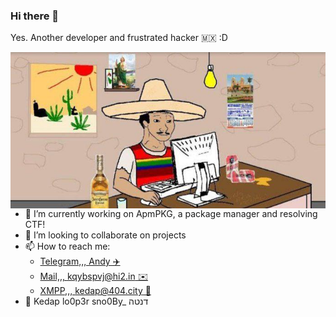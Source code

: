 ### Hi there 👋
Yes. Another developer and frustrated hacker 🇲🇽 :D

<img align="left" src="https://raw.githubusercontent.com/Kedap/Kedap/master/img/me.jpg" alt="me" height="250">

- 🔭 I’m currently working on ApmPKG, a package manager and resolving CTF!
- 👯 I’m looking to collaborate on projects
- 📫 How to reach me: 
  - [Telegram,,, Andy ✈️](https://t.me/Kedap_Develop)
  - [Mail,,, kqybspvj@hi2.in ✉️](mail:dxhqezk@hi2.in)
  - [XMPP,,, kedap@404.city 💬](xmpp:kedap@404.city)
- 👤 Kedap lo0p3r sno0By_ דנטה
